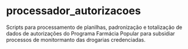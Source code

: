# processador_autorizacoes
Scripts para processamento de planilhas, padronização e totalização de dados de autorizações do Programa Farmácia Popular para subsidiar processos de monitormanto das drogarias credenciadas.
